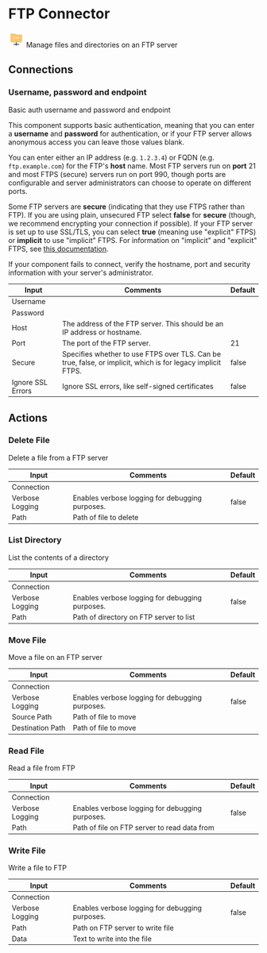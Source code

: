 # FTP Connector

![FTP](./assets/ftp.png#connector-icon)
Manage files and directories on an FTP server

## Connections

### Username, password and endpoint

Basic auth username and password and endpoint

This component supports basic authentication, meaning that you can enter a **username** and **password** for authentication, or if your FTP server allows anonymous access you can leave those values blank.

You can enter either an IP address (e.g. `1.2.3.4`) or FQDN (e.g. `ftp.example.com`) for the FTP's **host** name.
Most FTP servers run on **port** 21 and most FTPS (secure) servers run on port 990, though ports are configurable and server administrators can choose to operate on different ports.

Some FTP servers are **secure** (indicating that they use FTPS rather than FTP).
If you are using plain, unsecured FTP select **false** for **secure** (though, we recommend encrypting your connection if possible).
If your FTP server is set up to use SSL/TLS, you can select **true** (meaning use "explicit" FTPS) or **implicit** to use "implicit" FTPS.
For information on "implicit" and "explicit" FTPS, see [this documentation](https://www.ssh.com/academy/ssh/ftp/ftps).

If your component fails to connect, verify the hostname, port and security information with your server's administrator.

| Input             | Comments                                                                                                    | Default |
| ----------------- | ----------------------------------------------------------------------------------------------------------- | ------- |
| Username          |                                                                                                             |         |
| Password          |                                                                                                             |         |
| Host              | The address of the FTP server. This should be an IP address or hostname.                                    |         |
| Port              | The port of the FTP server.                                                                                 | 21      |
| Secure            | Specifies whether to use FTPS over TLS. Can be true, false, or implicit, which is for legacy implicit FTPS. | false   |
| Ignore SSL Errors | Ignore SSL errors, like self-signed certificates                                                            | false   |

## Actions

### Delete File

Delete a file from a FTP server

| Input           | Comments                                        | Default |
| --------------- | ----------------------------------------------- | ------- |
| Connection      |                                                 |         |
| Verbose Logging | Enables verbose logging for debugging purposes. | false   |
| Path            | Path of file to delete                          |         |

### List Directory

List the contents of a directory

| Input           | Comments                                        | Default |
| --------------- | ----------------------------------------------- | ------- |
| Connection      |                                                 |         |
| Verbose Logging | Enables verbose logging for debugging purposes. | false   |
| Path            | Path of directory on FTP server to list         |         |

### Move File

Move a file on an FTP server

| Input            | Comments                                        | Default |
| ---------------- | ----------------------------------------------- | ------- |
| Connection       |                                                 |         |
| Verbose Logging  | Enables verbose logging for debugging purposes. | false   |
| Source Path      | Path of file to move                            |         |
| Destination Path | Path of file to move                            |         |

### Read File

Read a file from FTP

| Input           | Comments                                        | Default |
| --------------- | ----------------------------------------------- | ------- |
| Connection      |                                                 |         |
| Verbose Logging | Enables verbose logging for debugging purposes. | false   |
| Path            | Path of file on FTP server to read data from    |         |

### Write File

Write a file to FTP

| Input           | Comments                                        | Default |
| --------------- | ----------------------------------------------- | ------- |
| Connection      |                                                 |         |
| Verbose Logging | Enables verbose logging for debugging purposes. | false   |
| Path            | Path on FTP server to write file                |         |
| Data            | Text to write into the file                     |         |
